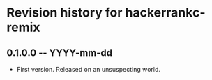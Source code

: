 # Revision history for hackerrankc-remix

## 0.1.0.0 -- YYYY-mm-dd

* First version. Released on an unsuspecting world.
